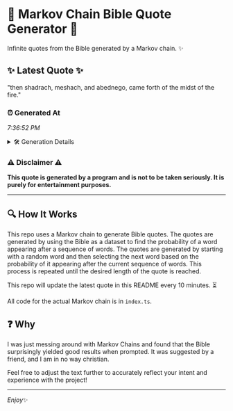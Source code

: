 # 📖 Markov Chain Bible Quote Generator 📖

Infinite quotes from the Bible generated by a Markov chain. ✨

## ✨ Latest Quote ✨
"then shadrach, meshach, and abednego, came forth of the midst of the fire."

### ⏰ Generated At
*7:36:52 PM*

<details>
    <summary>🛠️ Generation Details</summary>
    <p>
        <strong>🌱 Seed:</strong> then<br>
        <strong>🔄 Iterations:</strong> 12<br>
        <strong>📜 Context History:</strong><br>[ then ]: shadrach,<br>[ then, shadrach, ]: meshach,<br>[ then, shadrach,, meshach, ]: and<br>[ then, shadrach,, meshach,, and ]: abednego,<br>[ then, shadrach,, meshach,, and, abednego, ]: came<br>[ then, shadrach,, meshach,, and, abednego,, came ]: forth<br>[ shadrach,, meshach,, and, abednego,, came, forth ]: of<br>[ meshach,, and, abednego,, came, forth, of ]: the<br>[ and, abednego,, came, forth, of, the ]: midst<br>[ abednego,, came, forth, of, the, midst ]: of<br>[ came, forth, of, the, midst, of ]: the<br>[ forth, of, the, midst, of, the ]: fire.<br>
    </p>
</details>

### ⚠️ Disclaimer ⚠️
**This quote is generated by a program and is not to be taken seriously. It is purely for entertainment purposes.**

---

## 🔍 How It Works

This repo uses a Markov chain to generate Bible quotes. The quotes are generated by using the Bible as a dataset to find the probability of a word appearing after a sequence of words. The quotes are generated by starting with a random word and then selecting the next word based on the probability of it appearing after the current sequence of words. This process is repeated until the desired length of the quote is reached.

This repo will update the latest quote in this README every 10 minutes. ⏳

All code for the actual Markov chain is in `index.ts`.

## ❓ Why

I was just messing around with Markov Chains and found that the Bible surprisingly yielded good results when prompted. 
It was suggested by a friend, and I am in no way christian.

Feel free to adjust the text further to accurately reflect your intent and experience with the project!

---

*Enjoy*✨
